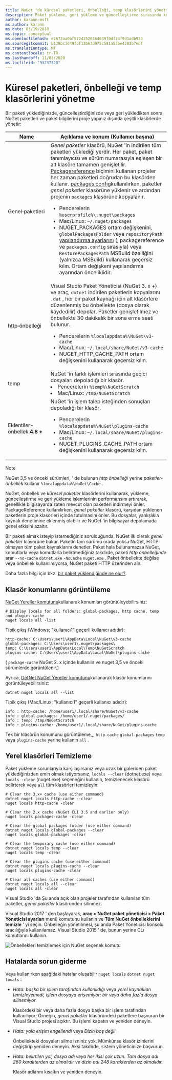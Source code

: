 ```yaml
---
title: NuGet 'de küresel paketleri, önbelleği, temp klasörlerini yönetme
description: Paket yükleme, geri yükleme ve güncelleştirme sırasında kullanılan genel paket yükleme klasörünü, paket önbelleğini ve bir bilgisayarda bulunan temp klasörlerini yönetme.
author: karann-msft
ms.author: karann
ms.date: 03/19/2018
ms.topic: conceptual
ms.openlocfilehash: e2672aa0bf57242526364639f0df74f9d1adb934
ms.sourcegitcommit: b138bc1d49fbf13b63d975c581a53be4283b7ebf
ms.translationtype: MT
ms.contentlocale: tr-TR
ms.lasthandoff: 11/03/2020
ms.locfileid: "93237328"
---
```

# <a name="managing-the-global-packages-cache-and-temp-folders"></a>Küresel paketleri, önbelleği ve temp klasörlerini yönetme

Bir paketi yüklediğinizde, güncelleştirdiğinizde veya geri yükledikten sonra, NuGet paketleri ve paket bilgilerini proje yapınız dışında çeşitli klasörlerde yönetir:

| Name | Açıklama ve konum (Kullanıcı başına)|
| --- | --- |
| Genel&#8209;paketleri | *Genel paketler* klasörü, NuGet 'in indirilen tüm paketleri yüklediği yerdir. Her paket, paket tanımlayıcısı ve sürüm numarasıyla eşleşen bir alt klasöre tamamen genişletilir. [Packagereference](package-references-in-project-files.md) biçimini kullanan projeler her zaman paketleri doğrudan bu klasörden kullanır. [packages.config](../reference/packages-config.md)kullanılırken, paketler *genel paketler* klasörüne yüklenir ve ardından projenin `packages` klasörüne kopyalanır.<br/><ul><li>Pencerelerin `%userprofile%\.nuget\packages`</li><li>Mac/Linux: `~/.nuget/packages`</li><li>NUGET_PACKAGES ortam değişkenini, `globalPackagesFolder` veya `repositoryPath` [yapılandırma ayarlarını](../reference/nuget-config-file.md#config-section) (, packagereference ve `packages.config` sırasıyla) veya `RestorePackagesPath` MSBuild özelliğini (yalnızca MSBuild) kullanarak geçersiz kılın. Ortam değişkeni yapılandırma ayarından önceliklidir.</li></ul> |
| http&#8209;önbelleği | Visual Studio Paket Yöneticisi (NuGet 3. x +) ve araç, `dotnet` indirilen paketlerin kopyalarını `.dat` , her bir paket kaynağı için alt klasörlere düzenlenmiş bu önbellekte (dosya olarak kaydedilir) depolar. Paketler genişletilmez ve önbellekte 30 dakikalık bir sona erme saati bulunur.<br/><ul><li>Pencerelerin `%localappdata%\NuGet\v3-cache`</li><li>Mac/Linux: `~/.local/share/NuGet/v3-cache`</li><li>NUGET_HTTP_CACHE_PATH ortam değişkenini kullanarak geçersiz kılın.</li></ul> |
| temp | NuGet 'in farklı işlemleri sırasında geçici dosyaları depoladığı bir klasör.<br/><li>Pencerelerin `%temp%\NuGetScratch`</li><li>Mac/Linux: `/tmp/NuGetScratch`</li></ul> |
| Eklentiler-önbellek **4.8 +** | NuGet 'in işlem talep isteğinden sonuçları depoladığı bir klasör.<br/><ul><li>Pencerelerin `%localappdata%\NuGet\plugins-cache`</li><li>Mac/Linux: `~/.local/share/NuGet/plugins-cache`</li><li>NUGET_PLUGINS_CACHE_PATH ortam değişkenini kullanarak geçersiz kılın.</li></ul> |

> [!Note]
> NuGet 3,5 ve önceki sürümleri, ' de bulunan *http önbelleği* yerine *paketler-önbellek* kullanır `%localappdata%\NuGet\Cache` .

NuGet, önbellek ve *küresel paketler* klasörlerini kullanarak, yükleme, güncelleştirme ve geri yükleme işlemlerinin performansını artırarak, genellikle bilgisayarda zaten mevcut olan paketleri indirmeyi önler. PackageReference kullanılırken, *genel paketler* klasörü, karşıdan yüklenen paketlerin proje klasörleri içinde tutulmasını önler. Bu dosyalar, yanlışlıkla kaynak denetimine eklenmiş olabilir ve NuGet 'in bilgisayar depolamada genel etkisini azaltır.

Bir paketi almak isteyip istemediğiniz sorulduğunda, NuGet ilk olarak *genel paketler* klasörüne bakar. Paketin tam sürümü orada yoksa NuGet, HTTP olmayan tüm paket kaynaklarını denetler. Paket hala bulunamazsa NuGet, komutlarla veya komutlarla belirtmediğiniz takdirde, paketi *http önbelleğinde* arar `--no-cache` `dotnet.exe` `-NoCache` `nuget.exe` . Paket önbellekte değilse veya önbellek kullanılmıyorsa, NuGet paketi HTTP üzerinden alır.

Daha fazla bilgi için bkz. [bir paket yüklendiğinde ne olur?](../concepts/package-installation-process.md).

## <a name="viewing-folder-locations"></a>Klasör konumlarını görüntüleme

[NuGet Yereller komutunu](../reference/cli-reference/cli-ref-locals.md)kullanarak konumları görüntüleyebilirsiniz:

```cli
# Display locals for all folders: global-packages, http cache, temp and plugins cache
nuget locals all -list
```

Tipik çıkış (Windows; "kullanıcı1" geçerli kullanıcı adıdır):

```output
http-cache: C:\Users\user1\AppData\Local\NuGet\v3-cache
global-packages: C:\Users\user1\.nuget\packages\
temp: C:\Users\user1\AppData\Local\Temp\NuGetScratch
plugins-cache: C:\Users\user1\AppData\Local\NuGet\plugins-cache
```

( `package-cache` NuGet 2. x içinde kullanılır ve nuget 3,5 ve önceki sürümlerde görüntülenir.)

Ayrıca, [DotNet NuGet Yereller komutunu](/dotnet/core/tools/dotnet-nuget-locals)kullanarak klasör konumlarını görüntüleyebilirsiniz:

```dotnetcli
dotnet nuget locals all --list
```

Tipik çıkış (Mac/Linux; "kullanıcı1" geçerli kullanıcı adıdır):

```output
info : http-cache: /home/user1/.local/share/NuGet/v3-cache
info : global-packages: /home/user1/.nuget/packages/
info : temp: /tmp/NuGetScratch
info : plugins-cache: /home/user1/.local/share/NuGet/plugins-cache
```

Tek bir klasörün konumunu görüntüleme,,, `http-cache` `global-packages` `temp` veya `plugins-cache` yerine kullanın `all` .

## <a name="clearing-local-folders"></a>Yerel klasörleri Temizleme

Paket yükleme sorunlarıyla karşılaşırsanız veya uzak bir galeriden paket yüklediğinizden emin olmak istiyorsanız, `locals --clear` (dotnet.exe) veya `locals -clear` (nuget.exe) seçeneğini kullanın, temizlenecek klasörü belirterek veya `all` tüm klasörleri temizleyin:

```cli
# Clear the 3.x+ cache (use either command)
dotnet nuget locals http-cache --clear
nuget locals http-cache -clear

# Clear the 2.x cache (NuGet CLI 3.5 and earlier only)
nuget locals packages-cache -clear

# Clear the global packages folder (use either command)
dotnet nuget locals global-packages --clear
nuget locals global-packages -clear

# Clear the temporary cache (use either command)
dotnet nuget locals temp --clear
nuget locals temp -clear

# Clear the plugins cache (use either command)
dotnet nuget locals plugins-cache --clear
nuget locals plugins-cache -clear

# Clear all caches (use either command)
dotnet nuget locals all --clear
nuget locals all -clear
```

Visual Studio 'da Şu anda açık olan projeler tarafından kullanılan tüm paketler, *genel paketler* klasöründen silinmez.

Visual Studio 2017 ' den başlayarak, **araç > NuGet paket yöneticisi > Paket Yöneticisi ayarları** menü komutunu kullanın ve **Tüm NuGet önbelleklerini temizle** ' yi seçin. Önbelleğin yönetilmesi, şu anda Paket Yöneticisi konsolu aracılığıyla kullanılamaz. Visual Studio 2015 ' de, bunun yerine CLı komutlarını kullanın.

![Önbellekleri temizlemek için NuGet seçenek komutu](media/options-clear-caches.png)

## <a name="troubleshooting-errors"></a>Hatalarda sorun giderme

Veya kullanırken aşağıdaki hatalar oluşabilir `nuget locals` `dotnet nuget locals` :

- *Hata: <package> başka bir işlem tarafından kullanıldığı* veya *yerel kaynakları temizleyemedi, işlem dosyaya erişemiyor: bir veya daha fazla dosya silinemiyor*

    Klasördeki bir veya daha fazla dosya başka bir işlem tarafından kullanılıyor; Örneğin, *genel paketler* klasöründeki paketlere başvuran bir Visual Studio projesi açıktır. Bu işlemi kapatın ve yeniden deneyin.

- *Hata: yola erişim <path> engellendi* veya *Dizin boş değil*

    Önbellekteki dosyaları silme izniniz yok. Mümkünse klasör izinlerini değiştirip yeniden deneyin. Aksi takdirde, sistem yöneticinize başvurun.

- *Hata: belirtilen yol, dosya adı veya her ikisi çok uzun. Tam dosya adı 260 karakterden az olmalıdır ve dizin adı 248 karakterden az olmalıdır.*

    Klasör adlarını kısaltın ve yeniden deneyin.
